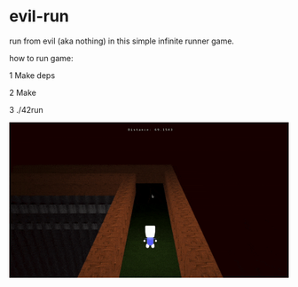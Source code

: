 # evil-run
run from evil (aka nothing) in this simple infinite runner game.

how to run game:

1 Make deps

2 Make

3 ./42run


![alt text](https://raw.githubusercontent.com/theo-walton/evil-run/master/demo.gif)
